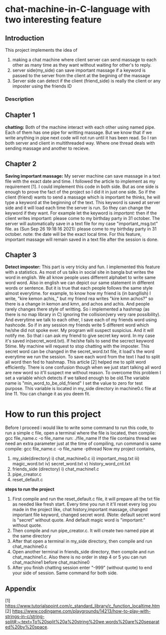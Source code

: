 # chat-machine-in-C-language with two interesting feature

## Introduction
This project implements the idea of <br>
  1) making a chat machine where client server can send massage to each other as many time as they want without waiting for other's to reply.
  2) server side(my_side) can save important massage if a keyword is passed to the server from the client at the begining of the massage
  3) Server side can detect if the client (friend_side) is really the client or any imposter using the friends ID</i>
### Description
## Chapter 1
  <b>chatting:</b> Both of the machine interact with each other using named pipe. Each of them has one pipe for writting massage. But we know that if we write anything in pipe next code will not run until it has been read. So I ran both server and client in multithreaded way. Where one thread deals with sending massage and another to recieve.
## Chapter 2
  <b>Saving important massage:</b> My server machine can save massage in a text file with the exact date and time. I followed the article to implement as my requirement [1]. I could implement this code in both side. But as one side is enough to prove the fact of the project so I did it in just one side. So if the client (friend) wants to send a massage which is important he thinks, he will type a keyword at the beginning of the text. This keyword is saved at server side and it will load each time the server is run. So they can change the keyword if they want. For example let the keyword is <em>important:</em> then if the client writes
  important: please come to my birthday party in 31 october.
  The server will automatically save in a text file for my case "important_msg.txt" file. as
  (Sun Sep 26 19:18:16 2021): please come to my birthday party in 31 october.
  note: the date will be the exact local time.
  For this feature, important massage will remain saved in a text file after the session is done.
## Chapter 3
  <b>Detect imposter:</b> This part is very tricky and fun. I implemented this feature with a statistics. As most of us talks in social site in bangla but writes the word in english. We all know people uses different alphabet to write same word word. Also in english we can depict our same statement in different words or sentence. But it is true that each people follows the same style almost everytime. for example, to know how my friend is (in bangllish) I write, "kire kemon achis,," but my friend rea writes "kire kmn achos?" so there is a change in kemon and kmn, and achos and achis. And people rarely changes there style of writting.
  So i implemented a hashmap (as there is no map library in C) ignoring the collision(very very rare possibility). And everytime we talk to each other, I save each of my friends word using hashcode. So if in any session my friends write 5 different word which he/she did not spoke ever. My program will suspect suspicius. And it will notify me. So that i can ask my friend to give secret key word. In my case it's saved in(secret_word.txt). If he/she fails to send the secrect keyword 5time. My machine will request to stop chatting with the imposter. This secret word can be changed in the secret_word.txt file, it load's the word everytime we run the session. To save each word from the text I had to split all word then fed to hashmap. This article [2] helped me to split word efficiently.
There is one confusion though when we just start talking all word are new word so it'll suspect me without reason. To overcome this problem I set a variable which detects if we talked enough to be old.The variable name is "min_word_to_be_old_friend" I set the value to zero for test purpose.  This variable is located in my_side directory in machine0.c file at line 11. You can change it as you deem fit.


# How to run this project
Before I proceed i would like to write some command to run this code, 
to run a simple c file, open a terminal where the file is located, then
compile: gcc file_name.c -o file_name
run: ./file_name
If the file contains thread we need an extra parameter just at the time of compiling, run command is same
compile: gcc file_name.c -o file_name -pthread
Now my project contains, 
1) my_side(directory)
    i) chat_machine0.c
    ii) important_msg.txt
    iii) magic_word.txt
    iv) secret_word.txt
    v) history_word_cnt.txt
2) friends_side (directory)
    i) chat_machine1.c
3) pipe_creator.c
4) reset_default.c

<strong>steps to run the project</strong>
1) First compile and run the reset_default.c file, it will prepare all the txt file as needed like fresh start. Every time you run it it'll reset every log you made in the project like, chat history,important massage, changed important file keyword, changed secret word. (Note: default secret word is "secret" without quote. And default magic word is "important:" without quote.
3) Then compile and run pipe_creator.c. It will create two named pipe at the same directory
4) After that open a terminal in my_side directory, then compile and run chat_machine0.c
5) Open another terminal in friends_side directory, then compile and run chat_machine1.c. Also there is no order in step 4 or 5 you can run chat_machine1 before chat_machine0
6) After you finish chatting session enter "-999" (without quote) to end your side of session. Same command for both side.


## Appendix
[1] https://www.tutorialspoint.com/c_standard_library/c_function_localtime.htm <br>
[2] https://www.codingame.com/playgrounds/14213/how-to-play-with-strings-in-c/string-split#:~:text=To%20split%20a%20string%20we,words%20are%20separated%20by%20space.

